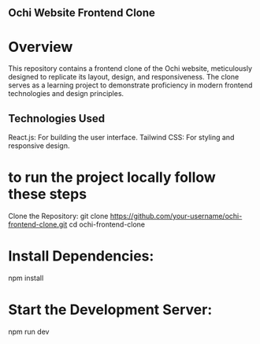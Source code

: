 ## Ochi Website Frontend Clone
# Overview
This repository contains a frontend clone of the Ochi website, meticulously designed to replicate its layout, design, and responsiveness. The clone serves as a learning project to demonstrate proficiency in modern frontend technologies and design principles.

## Technologies Used
React.js: For building the user interface.
Tailwind CSS: For styling and responsive design.
 # to run the project locally follow these steps
 Clone the Repository:
 git clone https://github.com/your-username/ochi-frontend-clone.git
 cd ochi-frontend-clone
 # Install Dependencies:
 npm install
 # Start the Development Server:
 npm run dev
 
